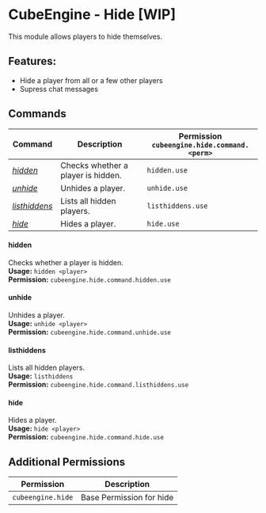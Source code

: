 # CubeEngine - Hide [WIP]
This module allows players to hide themselves.
## Features:
 - Hide a player from all or a few other players
 - Supress chat messages
## Commands
| Command | Description | Permission<br>`cubeengine.hide.command.<perm>` |
| --- | --- | --- |
| [*hidden*](#hidden) | Checks whether a player is hidden. | `hidden.use` |
| [*unhide*](#unhide) | Unhides a player. | `unhide.use` |
| [*listhiddens*](#listhiddens) | Lists all hidden players. | `listhiddens.use` |
| [*hide*](#hide) | Hides a player. | `hide.use` |
#### hidden  
Checks whether a player is hidden.  
**Usage:** `hidden <player>`  
**Permission:** `cubeengine.hide.command.hidden.use`  
  
#### unhide  
Unhides a player.  
**Usage:** `unhide <player>`  
**Permission:** `cubeengine.hide.command.unhide.use`  
  
#### listhiddens  
Lists all hidden players.  
**Usage:** `listhiddens `  
**Permission:** `cubeengine.hide.command.listhiddens.use`  
  
#### hide  
Hides a player.  
**Usage:** `hide <player>`  
**Permission:** `cubeengine.hide.command.hide.use`  
  
## Additional Permissions

| Permission | Description |
| --- | --- |
| `cubeengine.hide` | Base Permission for hide |